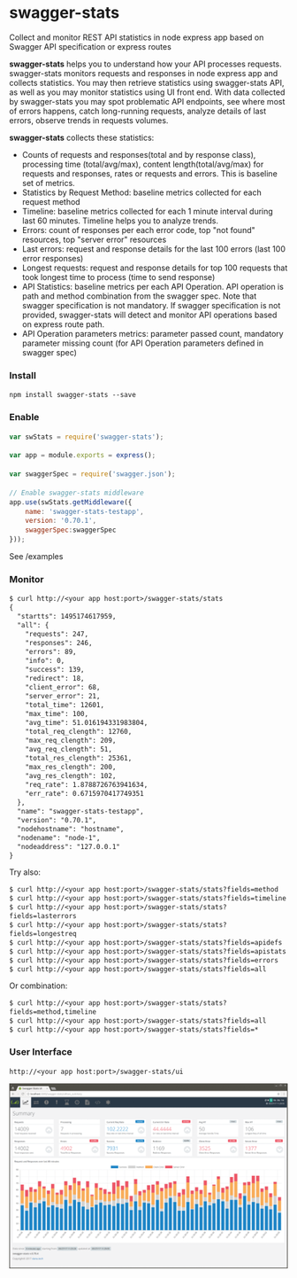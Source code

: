 # swagger-stats

Collect and monitor REST API statistics in node express app based on Swagger API specification or express routes


**swagger-stats** helps you to understand how your API processes requests. swagger-stats monitors 
requests and responses in node express app and collects statistics. You may then retrieve statistics using 
swagger-stats API, as well as you may monitor statistics using UI front end. 
With data collected by swagger-stats you may spot problematic API endpoints, see where most of errors happens, 
catch long-running requests, analyze details of last errors, observe trends in requests volumes.

 
**swagger-stats** collects these statistics:
* Counts of requests and responses(total and by response class), processing time (total/avg/max), 
content length(total/avg/max) for requests and responses, rates or requests and errors. 
This is baseline set of metrics. 
* Statistics by Request Method: baseline metrics collected for each request method
* Timeline: baseline metrics collected for each 1 minute interval during last 60 minutes. Timeline helps you to analyze trends.
* Errors: count of responses per each error code, top "not found" resources, top "server error" resources
* Last errors: request and response details for the last 100 errors (last 100 error responses)
* Longest requests: request and response details for top 100 requests that took longest time to process (time to send response)
* API Statistics: baseline metrics per each API Operation. API operation is path and method combination from the swagger spec. 
Note that swagger specification is not mandatory. If swagger specification is not provided, swagger-stats will 
detect and monitor API operations based on express route path. 
* API Operation parameters metrics: parameter passed count, mandatory parameter missing count (for API Operation parameters defined in swagger spec)




### Install 

```
npm install swagger-stats --save
```

### Enable

```javascript
var swStats = require('swagger-stats');

var app = module.exports = express();

var swaggerSpec = require('swagger.json');

// Enable swagger-stats middleware
app.use(swStats.getMiddleware({
    name: 'swagger-stats-testapp',
    version: '0.70.1',
    swaggerSpec:swaggerSpec
}));
```
See /examples

### Monitor

```
$ curl http://<your app host:port>/swagger-stats/stats
{
  "startts": 1495174617959,
  "all": {
    "requests": 247,
    "responses": 246,
    "errors": 89,
    "info": 0,
    "success": 139,
    "redirect": 18,
    "client_error": 68,
    "server_error": 21,
    "total_time": 12601,
    "max_time": 100,
    "avg_time": 51.016194331983804,
    "total_req_clength": 12760,
    "max_req_clength": 209,
    "avg_req_clength": 51,
    "total_res_clength": 25361,
    "max_res_clength": 200,
    "avg_res_clength": 102,
    "req_rate": 1.8788726763941634,
    "err_rate": 0.6715970417749351
  },
  "name": "swagger-stats-testapp",
  "version": "0.70.1",
  "nodehostname": "hostname",
  "nodename": "node-1",
  "nodeaddress": "127.0.0.1"
}
```

Try also:

```
$ curl http://<your app host:port>/swagger-stats/stats?fields=method
$ curl http://<your app host:port>/swagger-stats/stats?fields=timeline
$ curl http://<your app host:port>/swagger-stats/stats?fields=lasterrors
$ curl http://<your app host:port>/swagger-stats/stats?fields=longestreq
$ curl http://<your app host:port>/swagger-stats/stats?fields=apidefs
$ curl http://<your app host:port>/swagger-stats/stats?fields=apistats
$ curl http://<your app host:port>/swagger-stats/stats?fields=errors
$ curl http://<your app host:port>/swagger-stats/stats?fields=all
```

Or combination:

```
$ curl http://<your app host:port>/swagger-stats/stats?fields=method,timeline
$ curl http://<your app host:port>/swagger-stats/stats?fields=all
$ curl http://<your app host:port>/swagger-stats/stats?fields=*
```


### User Interface 
   
```
http://<your app host:port>/swagger-stats/ui
```

![swagger-stats bundled User Interface](screenshots/uiscreens.gif?raw=true)
